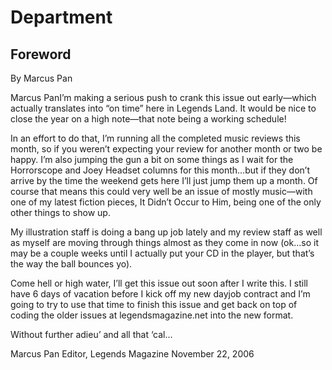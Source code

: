 # Department
## Foreword
By Marcus Pan

Marcus PanI’m making a serious push to crank this issue out early—which actually translates into “on time” here in Legends Land. It would be nice to close the year on a high note—that note being a working schedule!

In an effort to do that, I’m running all the completed music reviews this month, so if you weren’t expecting your review for another month or two be happy. I’m also jumping the gun a bit on some things as I wait for the Horrorscope and Joey Headset columns for this month...but if they don’t arrive by the time the weekend gets here I’ll just jump them up a month. Of course that means this could very well be an issue of mostly music—with one of my latest fiction pieces, It Didn’t Occur to Him, being one of the only other things to show up.

My illustration staff is doing a bang up job lately and my review staff as well as myself are moving through things almost as they come in now (ok...so it may be a couple weeks until I actually put your CD in the player, but that’s the way the ball bounces yo).

Come hell or high water, I’ll get this issue out soon after I write this. I still have 6 days of vacation before I kick off my new dayjob contract and I’m going to try to use that time to finish this issue and get back on top of coding the older issues at legendsmagazine.net into the new format.

Without further adieu’ and all that ‘cal...

Marcus Pan
Editor, Legends Magazine
November 22, 2006
